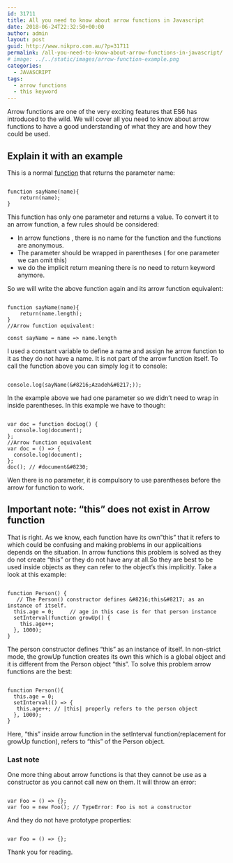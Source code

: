 ```yaml
---
id: 31711
title: All you need to know about arrow functions in Javascript
date: 2018-06-24T22:32:50+00:00
author: admin
layout: post
guid: http://www.nikpro.com.au/?p=31711
permalink: /all-you-need-to-know-about-arrow-functions-in-javascript/
# image: ../../static/images/arrow-function-example.png
categories:
  - JAVASCRIPT
tags:
  - arrow functions
  - this keyword
---
```


Arrow functions are one of the very exciting features that ES6 has introduced to the wild. We will cover all you need to know about arrow functions to have a good understanding of what they are and how they could be used.

## Explain it with an example

This is a normal [function](http://www.nikpro.com.au/javascript-functions-simplified-the-best-explanation-of-functions/) that returns the parameter name:


```

function sayName(name){
    return(name);
}

```


This function has only one parameter and returns a value. To convert it to an arrow function, a few rules should be considered:

- In arrow functions , there is no name for the function and the functions are anonymous.
- The parameter should be wrapped in parentheses ( for one parameter we can omit this)
- we do the implicit return meaning there is no need to return keyword anymore.

So we will write the above function again and its arrow function equivalent:


```

function sayName(name){
    return(name.length);
}
//Arrow function equivalent:

const sayName = name => name.length

```


I used a constant variable to define a name and assign he arrow function to it as they do not have a name. It is not part of the arrow function itself. To call the function above you can simply log it to console:



```

console.log(sayName(&#8216;Azadeh&#8217;));

```


In the example above we had one parameter so we didn&#8217;t need to wrap in inside parentheses. In this example we have to though:


```

var doc = function docLog() {  
  console.log(document);  
};
//Arrow function equivalent
var doc = () => { 
  console.log(document); 
};  
doc(); // #document&#8230; 

```


Wen there is no parameter, it is compulsory to use parentheses before the arrow for function to work.

## Important note: &#8220;this&#8221; does not exist in Arrow function

That is right. As we know, each function have its own&#8221;this&#8221; that it refers to which could be confusing and making problems in our applicaitions depends on the situation. In arrow functions this problem is solved as they do not create &#8220;this&#8221; or they do not have any at all.So they are best to be used inside objects as they can refer to the object&#8217;s this implicitly. Take a look at this example:


```

function Person() {  
   // The Person() constructor defines &#8216;this&#8217; as an instance of itself.  
  this.age = 0;     // age in this case is for that person instance  
  setInterval(function growUp() {  
    this.age++;  
  }, 1000);  
}

```


The person constructor defines &#8220;this&#8221; as an instance of itself. In non-strict mode, the growUp function creates its own this which is a global object and it is different from the Person object &#8220;this&#8221;. To solve this problem arrow functions are the best:


```

function Person(){  
  this.age = 0;
  setInterval(() => {  
   this.age++; // |this| properly refers to the person object  
  }, 1000);  
}

```


Here, &#8220;this&#8221; inside arrow function in the setInterval function(replacement for growUp function), refers to &#8220;this&#8221; of the Person object.

### Last note

One more thing about arrow functions is that they cannot be use as a constructor as you cannot call new on them. It will throw an error:


```

var Foo = () => {};  
var foo = new Foo(); // TypeError: Foo is not a constructor

```


And they do not have prototype properties:


```

var Foo = () => {};  

```


Thank you for reading.
